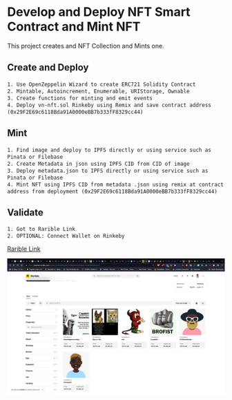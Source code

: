 # Develop and Deploy NFT Smart Contract and Mint NFT

This project creates and NFT Collection and Mints one.

## Create and Deploy
```
1. Use OpenZeppelin Wizard to create ERC721 Solidity Contract
2. Mintable, Autoincrement, Enumerable, URIStorage, Ownable
3. Create functions for minting and emit events
4. Deploy vn-nft.sol Rinkeby using Remix and save contract address (0x29F2E69c6118Bda91A0000eBB7b333fF8329cc44)
```

## Mint
```
1. Find image and deploy to IPFS directly or using service such as Pinata or Filebase
2. Create Metadata in json using IPFS CID from CID of image
3. Deploy metadata.json to IPFS directly or using service such as Pinata or Filebase
4. Mint NFT using IPFS CID from metadata .json using remix at contract address from deployment (0x29F2E69c6118Bda91A0000eBB7b333fF8329cc44)
```

## Validate
```
1. Got to Rarible Link
2. OPTIONAL: Connect Wallet on Rinkeby
```
[Rarible Link](https://testnet.rarible.com/token/0x29f2e69c6118bda91a0000ebb7b333ff8329cc44:0?tab=overview)

![Rarible VN Collection](VN-Collection.png)